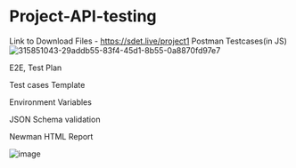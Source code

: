 # Project-API-testing
Link to Download Files - https://sdet.live/project1
Postman Testcases(in JS)
![315851043-29addb55-83f4-45d1-8b55-0a8870fd97e7](https://github.com/Srikanth0u72/Project-API-testing/assets/157467246/7d179ea0-1b4f-45f3-8338-d3a4bb214a35)

E2E, Test Plan

Test cases Template

Environment Variables

JSON Schema validation

Newman HTML Report


![image](https://github.com/Srikanth0u72/Project-API-testing/assets/157467246/d1d076c1-cdd3-4543-a8a8-a7784b6fdd47)

